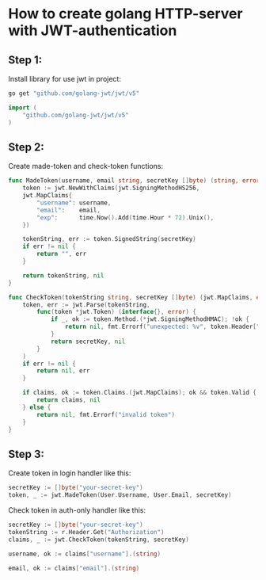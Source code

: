 # How to create golang HTTP-server with JWT-authentication

## Step 1: 
Install library for use jwt in project:
```bash 
go get "github.com/golang-jwt/jwt/v5"
```
```go
import (
	"github.com/golang-jwt/jwt/v5"
)
```


## Step 2: 

Create made-token and check-token functions:

```go
func MadeToken(username, email string, secretKey []byte) (string, error) {
	token := jwt.NewWithClaims(jwt.SigningMethodHS256, 
    jwt.MapClaims{
		"username": username,
		"email":    email,
		"exp":      time.Now().Add(time.Hour * 72).Unix(),
	})

	tokenString, err := token.SignedString(secretKey)
	if err != nil { 
        return "", err 
    }

	return tokenString, nil
}
```

```go
func CheckToken(tokenString string, secretKey []byte) (jwt.MapClaims, error) {
	token, err := jwt.Parse(tokenString, 
        func(token *jwt.Token) (interface{}, error) {
		    if _, ok := token.Method.(*jwt.SigningMethodHMAC); !ok {
			    return nil, fmt.Errorf("unexpected: %v", token.Header["alg"])
		    }
		    return secretKey, nil
	    }
    )
	if err != nil { 
        return nil, err 
    }

	if claims, ok := token.Claims.(jwt.MapClaims); ok && token.Valid {
		return claims, nil
	} else {
		return nil, fmt.Errorf("invalid token")
	}
}
```


## Step 3: 

Create token in login handler like this:

```go
secretKey := []byte("your-secret-key")
token, _ := jwt.MadeToken(User.Username, User.Email, secretKey)
```

Check token in auth-only handler like this:

```go
secretKey := []byte("your-secret-key")
tokenString := r.Header.Get("Authorization")
claims, _ := jwt.CheckToken(tokenString, secretKey)

username, ok := claims["username"].(string)

email, ok := claims["email"].(string)
```
